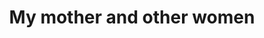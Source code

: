---
layout:       post
title:        "My mother and other women"
url:          "/posts/mothersday.html"
canonical_url: "/posts/mothersday.html"
redirect_to: /posts/mothersday.html
---